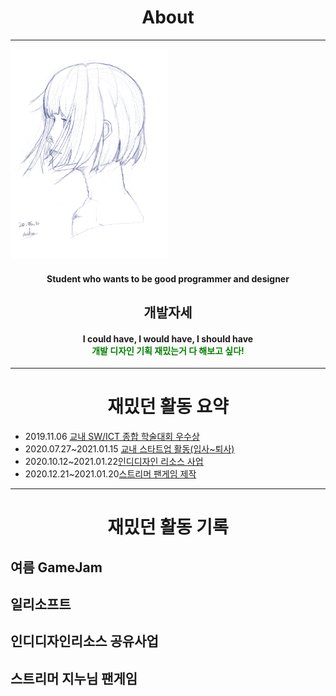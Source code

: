 <center> <h1>About</h1></center>

---

<img src="https://github.com/SniKuz/SniKuz.github.io/blob/master/assets/images/portrait_Sketch.png" height="50%" width="50%"/>

<center> <h4>Student who wants to be good programmer and designer</h4> </center>



<center> <h2>개발자세</h2> </center>

<center> <h4>I could have, I would have, I should have<br><span style="color:green">개발 디자인 기획 재밌는거 다 해보고 싶다!</span></h4> </center>

---



<center> <h1>재밌던 활동 요약</h1></center>

+ 2019.11.06 [교내 SW/ICT 종합 학술대회 우수상](#여름-gamejam) 
+ 2020.07.27~2021.01.15 [교내 스타트업 활동(입사~퇴사)](#일리소프트)
+ 2020.10.12~2021.01.22[인디디자인 리소스 사업](#인디디자인리소스-공유사업)
+ 2020.12.21~2021.01.20[스트리머 팬게임 제작](#스트리머-지누님-팬게임)

---



<center> <h1>재밌던 활동 기록</h1></center>



## 여름 GameJam



## 일리소프트



## 인디디자인리소스 공유사업



## 스트리머 지누님 팬게임
